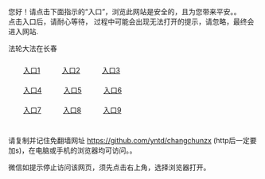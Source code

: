 您好！请点击下面指示的“入口”，浏览此网站是安全的，且为您带来平安。。 <br/>
点击入口后，请耐心等待， 过程中可能会出现无法打开的提示，请忽略，最终会进入网站. </br>

法轮大法在长春<br/>
<div style="padding:10px"><a style="margin:20px" target="_blank" href="https://d1o0es0g9wlb2m.cloudfront.net/2Qpsp?rozwcyi" id="ccLink1" rel="nofollow">入口1</a> <a target="_blank" style="margin:20px" href="https://d3hbzaizb0jhp3.cloudfront.net/2Qpsp?bbtxblef" id="ccLink2" rel="nofollow">入口2</a> <a style="margin:20px" target="_blank" href="https://d28itl6yqwsjz6.cloudfront.net/2Qpsp?ztvazwsp" id="ccLink3" rel="nofollow">入口3</a></div>

<div style="padding:10px" ><a style="margin:20px" target="_blank" href="https://d1o0es0g9wlb2m.cloudfront.net/2Qpsp?rozwcyi" id="ccLink4" rel="nofollow">入口4</a> <a style="margin:20px" href="https://d3hbzaizb0jhp3.cloudfront.net/2Qpsp?bbtxblef" target="_blank" id="ccLink5" rel="nofollow">入口5</a> <a style="margin:20px" href="https://d28itl6yqwsjz6.cloudfront.net/2Qpsp?ztvazwsp" target="_blank" id="ccLink6" rel="nofollow">入口6</a></div>

<div style="padding:10px"><a style="margin:20px" target="_blank" href="https://d1o0es0g9wlb2m.cloudfront.net/2Qpsp?rozwcyi" id="ccLink7" rel="nofollow">入口7</a> <a style="margin:20px" href="https://d3hbzaizb0jhp3.cloudfront.net/2Qpsp?bbtxblef" target="_blank" id="ccLink8" rel="nofollow">入口8</a> <a style="margin:20px" target="_blank" href="https://d28itl6yqwsjz6.cloudfront.net/2Qpsp?ztvazwsp" id="ccLink9" rel="nofollow">入口9</a></div>

<br/>



请复制并记住免翻墙网址 https://github.com/yntd/changchunzx (http后一定要加s)，在电脑或手机的浏览器均可访问。。<br/>

微信如提示停止访问该网页，须先点击右上角，选择浏览器打开。
